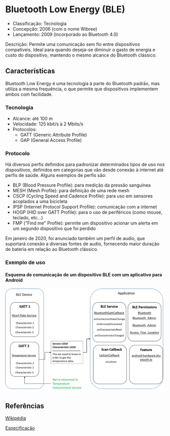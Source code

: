 # Bluetooth Low Energy (BLE)

- Classificação: Tecnologia
- Concepção: 2006 (com o nome Wibree)
- Lançamento: 2009 (incorporado ao Bluetooth 4.0)

Descrição: Permite uma comunicação sem fio entre dispositivos compatíveis. Ideal para quando deseja-se diminuir o gasto de energia e custo do dispositivo, mantendo o mesmo alcance do Bluetooth clássico.

## Características

Bluetooth Low Energy é uma tecnologia à parte do Bluetooth padrão, mas utiliza a mesma frequência, o que permite que dispositivos implementem ambos com facilidade.

### Tecnologia

- Alcance: até 100 m
- Velocidade: 125 kbit/s à 2 Mbits/s
- Protocolos:
    - GATT (Generic Attribute Profile)
    - GAP (General Access Profile)

### Protocolo

Há diversos perfis definidos para padronizar determinados tipos de uso nos dispositivos, definidos em categorias que vão desde conexão à internet até perfis de saúde. Alguns exemplos de perfis são:

- BLP (Blood Pressure Profile): para medição da pressão sanguínea
- MESH (Mesh Profile): para definição de uma rede mesh 
- CSCP (Cycling Speed and Cadence Profile): para uso em sensores acoplados a uma bicicleta
- IPSP (Internet Protocol Support Profile): comunicação com a internet
- HOGP (HID over GATT Profile): para o uso de periféricos (como mouse, teclado, etc...)
- FMP ("Find me" Profile): permite um dispositivo acionar um alerta em um segundo dispositivo que foi perdido

Em janeiro de 2020, foi anunciado também um perfil de audio, que suportará conexão a diversas fontes de audio, fornecendo maior duração de bateria em relação ao Bluetooth clássico.

### Exemplo de uso

#### Esquema de comunicação de um dispositivo BLE com um aplicativo para Android

![BLE](imgs/ble.png)

## Referências

[Wikipédia](https://en.wikipedia.org/wiki/Bluetooth_Low_Energy)

[Especificação](https://web.archive.org/web/20170310111443/https://www.bluetooth.com/what-is-bluetooth-technology/how-it-works/low-energy)